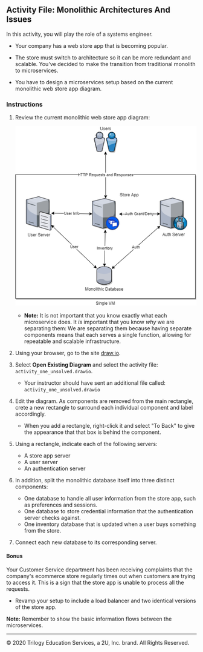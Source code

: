 ## Activity File: Monolithic Architectures And Issues

In this activity, you will play the role of a systems engineer.

- Your company has a web store app that is becoming popular. 

- The store must switch to architecture so it can be more redundant and scalable. You've decided to make the transition from traditional monolith to microservices.

- You have to design a microservices setup based on the current monolithic web store app diagram.

### Instructions

1. Review the current monolithic web store app diagram:

    ![current monolithic web store app diagram](../../../Images/Activity_1_Unsolved.png)

    - **Note:** It is not important that you know exactly what each microservice does. It _is_ important that you know _why_ we are separating them: We are separating them because having separate components means that each serves a single function, allowing for repeatable and scalable infrastructure.

2. Using your browser, go to the site [draw.io](https://www.draw.io/).

3. Select **Open Existing Diagram** and select the activity file: `activity_one_unsolved.drawio`. 
    - Your instructor should have sent an additional file called: `activity_one_unsolved.drawio` 


4. Edit the diagram. As components are removed from the main rectangle, crete a new rectangle to surround each individual component and label accordingly. 

    - When you add a rectangle, right-click it and select "To Back" to give the appearance that that box is behind the component. 

5. Using a rectangle, indicate each of the following servers\:

    - A store app server
    - A user server 
    - An authentication server 

6. In addition, split the monolithic database itself into three distinct components:

    - One database to handle all user information from the store app, such as preferences and sessions.
    - One database to store credential information that the authentication server checks against.
    - One inventory database that is updated when a user buys something from the store.

7. Connect each new database to its corresponding server.

#### Bonus

Your Customer Service department has been receiving complaints that the company's ecommerce store regularly times out when customers are trying to access it. This is a sign that the store app is unable to process all the requests.

- Revamp your setup to include a load balancer and two identical versions of the store app.

**Note:** Remember to show the basic information flows between the microservices.

--- 
© 2020 Trilogy Education Services, a 2U, Inc. brand. All Rights Reserved.

